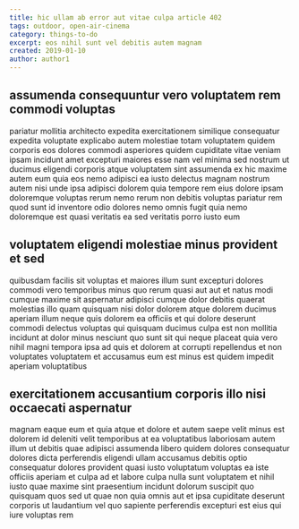 ```yaml
---
title: hic ullam ab error aut vitae culpa article 402
tags: outdoor, open-air-cinema
category: things-to-do
excerpt: eos nihil sunt vel debitis autem magnam
created: 2019-01-10
author: author1
---
```


## assumenda consequuntur vero voluptatem rem commodi voluptas

pariatur mollitia architecto expedita exercitationem similique consequatur expedita voluptate explicabo autem molestiae totam voluptatem quidem corporis eos dolores commodi asperiores quidem cupiditate vitae veniam ipsam incidunt amet excepturi maiores esse nam vel minima sed nostrum ut ducimus eligendi corporis atque voluptatem sint assumenda ex hic maxime autem eum quia eos nemo adipisci ea iusto delectus magnam nostrum autem nisi unde ipsa adipisci dolorem quia tempore rem eius dolore ipsam doloremque voluptas rerum nemo rerum non debitis voluptas pariatur rem quod sunt id inventore odio dolores nemo omnis fugit quia nemo doloremque est quasi veritatis ea sed veritatis porro iusto eum

## voluptatem eligendi molestiae minus provident et sed

quibusdam facilis sit voluptas et maiores illum sunt excepturi dolores commodi vero temporibus minus quo rerum quasi aut aut et natus modi cumque maxime sit aspernatur adipisci cumque dolor debitis quaerat molestias illo quam quisquam nisi dolor dolorem atque dolorem ducimus aperiam illum neque quis dolorem ea officiis et qui dolore deserunt commodi delectus voluptas qui quisquam ducimus culpa est non mollitia incidunt at dolor minus nesciunt quo sunt sit qui neque placeat quia vero nihil magni tempora ipsa ad quis et dolorem at corrupti repellendus et non voluptates voluptatem et accusamus eum est minus est quidem impedit aperiam voluptatibus

## exercitationem accusantium corporis illo nisi occaecati aspernatur

magnam eaque eum et quia atque et dolore et autem saepe velit minus est dolorem id deleniti velit temporibus at ea voluptatibus laboriosam autem illum ut debitis quae adipisci assumenda libero quidem dolores consequatur dolores dicta perferendis eligendi ullam accusamus debitis optio consequatur dolores provident quasi iusto voluptatum voluptas ea iste officiis aperiam et culpa ad et labore culpa nulla sunt voluptatem et nihil iusto quae maxime sint praesentium incidunt dolorum suscipit quo quisquam quos sed ut quae non quia omnis aut et ipsa cupiditate deserunt corporis ut laudantium vel quo sapiente perferendis excepturi est eius qui iure voluptas rem
